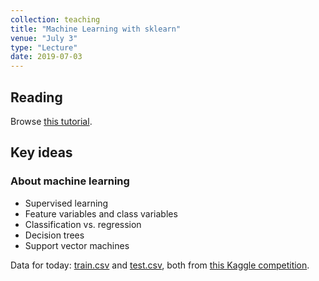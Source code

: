 ```yaml
---
collection: teaching
title: "Machine Learning with sklearn"
venue: "July 3"
type: "Lecture"
date: 2019-07-03
---
```


## Reading
Browse [this tutorial](https://scikit-learn.org/stable/tutorial/basic/tutorial.html).

## Key ideas

### About machine learning
* Supervised learning
* Feature variables and class variables
* Classification vs. regression
* Decision trees
* Support vector machines

Data for today: [train.csv](https://lgw2.github.io/teaching/csci127-summer-2019/lectures/train.csv) and
[test.csv](https://lgw2.github.io/teaching/csci127-summer-2019/lectures/test.csv), both from [this Kaggle competition](https://www.kaggle.com/c/house-prices-advanced-regression-techniques/).
